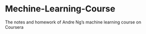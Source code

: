 # Mechine-Learning-Course
The notes and homework of Andre Ng’s machine learning course on Coursera 

